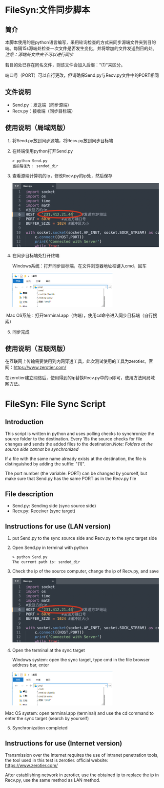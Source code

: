 # FileSyn:文件同步脚本

## 简介

本脚本使用的是python语言编写，采用轮询检查的方式来同步源端文件夹到目的端。每隔15s源端处检查一次文件是否发生变化，并将增加的文件发送到目的处。*注意：源端处文件夹不可以进行同步*

若目的处已存在同名文件，则该文件会加入后缀："(1)"来区分。

端口号（PORT）可以自行更改，但请确保Send.py与Recv.py文件中的PORT相同



## 文件说明

- Send.py：发送端（同步源端）
- Recv.py：接收端（同步目标端）

## 使用说明（局域网版）

1. 将Send.py放到同步源端，将Recv.py放到同步目标端

2. 在终端使用python打开Send.py

   ```shell
   > python Send.py
   当前路径为： sended_dir
   ```

3. 查看源端计算机的ip，修改Recv.py的ip处，然后保存

   ![image-20230307214627988](README.assets/image-20230307214627988.png)

4. 在同步目标端处打开终端

   Windows系统：打开同步目标端，在文件浏览器地址栏键入cmd，回车

   <img src="README.assets/Snipaste_2023-03-07_21-48-53.png" alt="Snipaste_2023-03-07_21-48-53" style="zoom:50%;" />

​		Mac OS系统：打开terminal.app（终端），使用cd命令进入同步目标端（自行搜索）

5. 同步完成

## 使用说明（互联网版）

在互联网上传输需要使用到内网穿透工具，此次测试使用的工具为zerotier。官网：https://www.zerotier.com/

在zerotier建立网络后，使用得到的ip替换Recv.py中的ip即可，使用方法同局域网方法。

# FileSyn: File Sync Script

## Introduction

This script is written in python and uses polling checks to synchronize the source folder to the destination. Every 15s the source checks for file changes and sends the added files to the destination.*Note: Folders at the source side cannot be synchronized*

If a file with the same name already exists at the destination, the file is distinguished by adding the suffix: "(1)".

The port number (the variable: PORT) can be changed by yourself, but make sure that Send.py has the same PORT as in the Recv.py file

## File description

- Send.py: Sending side (sync source side)
- Recv.py: Receiver (sync target)

## Instructions for use (LAN version)

1. put Send.py to the sync source side and Recv.py to the sync target side

2. Open Send.py in terminal with python

   ```shell
   > python Send.py
   The current path is: sended_dir
   ```

3. Check the ip of the source computer, change the ip of Recv.py, and save

   ![image-20230307214627988](README.assets/image-20230307214627988.png)

4. Open the terminal at the sync target

   Windows system: open the sync target, type cmd in the file browser address bar, enter

   <img src="README.assets/Snipaste_2023-03-07_21-48-53.png" alt="Snipaste_2023-03-07_21-48-53" style="zoom:50%;" />

Mac OS system: open terminal.app (terminal) and use the cd command to enter the sync target (search by yourself)

5. Synchronization completed

## Instructions for use (Internet version)

Transmission over the Internet requires the use of intranet penetration tools, the tool used in this test is zerotier. official website: https://www.zerotier.com/

After establishing network in zerotier, use the obtained ip to replace the ip in Recv.py, use the same method as LAN method.


